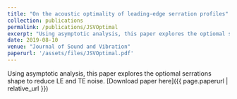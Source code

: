 ```yaml
---
title: "On the acoustic optimality of leading-edge serration profiles"
collection: publications
permalink: /publications/JSVOptimal
excerpt: "Using asymptotic analysis, this paper explores the optiomal serrations shape to reduce LE and TE noise."
date: 2019-08-10
venue: "Journal of Sound and Vibration"
paperurl: '/assets/files/JSVOptimal.pdf'
---
```

Using asymptotic analysis, this paper explores the optiomal serrations shape to reduce LE and TE noise.
[Download paper here]({{ page.paperurl | relative_url }})
